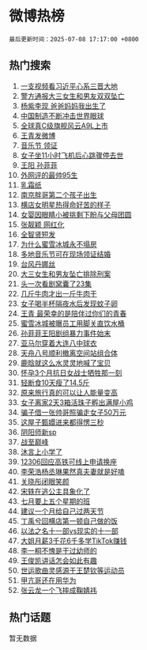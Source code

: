 # 微博热榜

`最后更新时间：2025-07-08 17:17:00 +0800`

## 热门搜索

1. [一支视频看习近平心系三晋大地](https://m.weibo.cn/search?containerid=100103type%3D1%26t%3D10%26q%3D%23%E4%B8%80%E6%94%AF%E8%A7%86%E9%A2%91%E7%9C%8B%E4%B9%A0%E8%BF%91%E5%B9%B3%E5%BF%83%E7%B3%BB%E4%B8%89%E6%99%8B%E5%A4%A7%E5%9C%B0%23&stream_entry_id=51&isnewpage=1&extparam=seat%3D1%26c_type%3D51%26dgr%3D0%26cate%3D10103%26stream_entry_id%3D51%26pos%3D0%26filter_type%3Drealtimehot%26q%3D%2523%25E4%25B8%2580%25E6%2594%25AF%25E8%25A7%2586%25E9%25A2%2591%25E7%259C%258B%25E4%25B9%25A0%25E8%25BF%2591%25E5%25B9%25B3%25E5%25BF%2583%25E7%25B3%25BB%25E4%25B8%2589%25E6%2599%258B%25E5%25A4%25A7%25E5%259C%25B0%2523%26display_time%3D1751966218%26pre_seqid%3D17519662188760358336407)
1. [警方通报大三女生和男友双双坠亡](https://m.weibo.cn/search?containerid=100103type%3D1%26t%3D10%26q%3D%23%E8%AD%A6%E6%96%B9%E9%80%9A%E6%8A%A5%E5%A4%A7%E4%B8%89%E5%A5%B3%E7%94%9F%E5%92%8C%E7%94%B7%E5%8F%8B%E5%8F%8C%E5%8F%8C%E5%9D%A0%E4%BA%A1%23&stream_entry_id=31&isnewpage=1&extparam=seat%3D1%26dgr%3D0%26pos%3D0%26band_rank%3D1%26filter_type%3Drealtimehot%26flag%3D1%26realpos%3D1%26lcate%3D5001%26stream_entry_id%3D31%26cate%3D5001%26c_type%3D31%26q%3D%2523%25E8%25AD%25A6%25E6%2596%25B9%25E9%2580%259A%25E6%258A%25A5%25E5%25A4%25A7%25E4%25B8%2589%25E5%25A5%25B3%25E7%2594%259F%25E5%2592%258C%25E7%2594%25B7%25E5%258F%258B%25E5%258F%258C%25E5%258F%258C%25E5%259D%25A0%25E4%25BA%25A1%2523%26display_time%3D1751966218%26pre_seqid%3D17519662188760358336407)
1. [杨紫李现 爸爸妈妈我出生了](https://m.weibo.cn/search?containerid=100103type%3D1%26t%3D10%26q%3D%E6%9D%A8%E7%B4%AB%E6%9D%8E%E7%8E%B0+%E7%88%B8%E7%88%B8%E5%A6%88%E5%A6%88%E6%88%91%E5%87%BA%E7%94%9F%E4%BA%86&stream_entry_id=31&isnewpage=1&extparam=seat%3D1%26dgr%3D0%26pos%3D1%26band_rank%3D2%26filter_type%3Drealtimehot%26flag%3D1%26realpos%3D2%26lcate%3D5001%26stream_entry_id%3D31%26cate%3D5001%26c_type%3D31%26q%3D%25E6%259D%25A8%25E7%25B4%25AB%25E6%259D%258E%25E7%258E%25B0%2520%25E7%2588%25B8%25E7%2588%25B8%25E5%25A6%2588%25E5%25A6%2588%25E6%2588%2591%25E5%2587%25BA%25E7%2594%259F%25E4%25BA%2586%26display_time%3D1751966218%26pre_seqid%3D17519662188760358336407)
1. [中国制造不断冲击世界眼球](https://m.weibo.cn/search?containerid=100103type%3D1%26t%3D10%26q%3D%23%E4%B8%AD%E5%9B%BD%E5%88%B6%E9%80%A0%E4%B8%8D%E6%96%AD%E5%86%B2%E5%87%BB%E4%B8%96%E7%95%8C%E7%9C%BC%E7%90%83%23&stream_entry_id=31&isnewpage=1&extparam=seat%3D1%26dgr%3D0%26pos%3D2%26band_rank%3D3%26filter_type%3Drealtimehot%26flag%3D0%26realpos%3D3%26lcate%3D5001%26stream_entry_id%3D31%26cate%3D5001%26c_type%3D31%26q%3D%2523%25E4%25B8%25AD%25E5%259B%25BD%25E5%2588%25B6%25E9%2580%25A0%25E4%25B8%258D%25E6%2596%25AD%25E5%2586%25B2%25E5%2587%25BB%25E4%25B8%2596%25E7%2595%258C%25E7%259C%25BC%25E7%2590%2583%2523%26display_time%3D1751966218%26pre_seqid%3D17519662188760358336407)
1. [全球真C级旗舰风云A9L上市](https://m.weibo.cn/search?containerid=100103type%3D1%26t%3D10%26q%3D%23%E5%85%A8%E7%90%83%E7%9C%9FC%E7%BA%A7%E6%97%97%E8%88%B0%E9%A3%8E%E4%BA%91A9L%E4%B8%8A%E5%B8%82%23&stream_entry_id=31&isnewpage=1&extparam=seat%3D1%26dgr%3D0%26adid%3D293078%26pos%3D3%26topic_ad%3D1%26filter_type%3Drealtimehot%26c_type%3D31%26is_ad_pos%3D1%26lcate%3D5001%26q%3D%2523%25E5%2585%25A8%25E7%2590%2583%25E7%259C%259FC%25E7%25BA%25A7%25E6%2597%2597%25E8%2588%25B0%25E9%25A3%258E%25E4%25BA%2591A9L%25E4%25B8%258A%25E5%25B8%2582%2523%26cate%3D5001%26band_rank%3D4%26stream_entry_id%3D31%26display_time%3D1751966218%26pre_seqid%3D17519662188760358336407)
1. [王青发微博](https://m.weibo.cn/search?containerid=100103type%3D1%26t%3D10%26q%3D%E7%8E%8B%E9%9D%92%E5%8F%91%E5%BE%AE%E5%8D%9A&stream_entry_id=31&isnewpage=1&extparam=seat%3D1%26dgr%3D0%26pos%3D4%26band_rank%3D4%26filter_type%3Drealtimehot%26flag%3D1%26realpos%3D4%26lcate%3D5001%26stream_entry_id%3D31%26cate%3D5001%26c_type%3D31%26q%3D%25E7%258E%258B%25E9%259D%2592%25E5%258F%2591%25E5%25BE%25AE%25E5%258D%259A%26display_time%3D1751966218%26pre_seqid%3D17519662188760358336407)
1. [音乐节 领证](https://m.weibo.cn/search?containerid=100103type%3D1%26t%3D10%26q%3D%E9%9F%B3%E4%B9%90%E8%8A%82+%E9%A2%86%E8%AF%81&stream_entry_id=31&isnewpage=1&extparam=seat%3D1%26dgr%3D0%26pos%3D5%26band_rank%3D5%26filter_type%3Drealtimehot%26flag%3D1%26realpos%3D5%26lcate%3D5001%26stream_entry_id%3D31%26cate%3D5001%26c_type%3D31%26q%3D%25E9%259F%25B3%25E4%25B9%2590%25E8%258A%2582%2520%25E9%25A2%2586%25E8%25AF%2581%26display_time%3D1751966218%26pre_seqid%3D17519662188760358336407)
1. [女子坐11小时飞机后心跳骤停去世](https://m.weibo.cn/search?containerid=100103type%3D1%26t%3D10%26q%3D%23%E5%A5%B3%E5%AD%90%E5%9D%9011%E5%B0%8F%E6%97%B6%E9%A3%9E%E6%9C%BA%E5%90%8E%E5%BF%83%E8%B7%B3%E9%AA%A4%E5%81%9C%E5%8E%BB%E4%B8%96%23&stream_entry_id=31&isnewpage=1&extparam=seat%3D1%26dgr%3D0%26pos%3D6%26band_rank%3D6%26filter_type%3Drealtimehot%26flag%3D0%26realpos%3D6%26lcate%3D5001%26stream_entry_id%3D31%26cate%3D5001%26c_type%3D31%26q%3D%2523%25E5%25A5%25B3%25E5%25AD%2590%25E5%259D%259011%25E5%25B0%258F%25E6%2597%25B6%25E9%25A3%259E%25E6%259C%25BA%25E5%2590%258E%25E5%25BF%2583%25E8%25B7%25B3%25E9%25AA%25A4%25E5%2581%259C%25E5%258E%25BB%25E4%25B8%2596%2523%26display_time%3D1751966218%26pre_seqid%3D17519662188760358336407)
1. [王阳 孙菲菲](https://m.weibo.cn/search?containerid=100103type%3D1%26t%3D10%26q%3D%E7%8E%8B%E9%98%B3+%E5%AD%99%E8%8F%B2%E8%8F%B2&stream_entry_id=31&isnewpage=1&extparam=seat%3D1%26dgr%3D0%26pos%3D7%26band_rank%3D7%26filter_type%3Drealtimehot%26flag%3D2%26realpos%3D7%26lcate%3D5001%26stream_entry_id%3D31%26cate%3D5001%26c_type%3D31%26q%3D%25E7%258E%258B%25E9%2598%25B3%2520%25E5%25AD%2599%25E8%258F%25B2%25E8%258F%25B2%26display_time%3D1751966218%26pre_seqid%3D17519662188760358336407)
1. [外网评的最帅95生](https://m.weibo.cn/search?containerid=100103type%3D1%26t%3D10%26q%3D%23%E5%A4%96%E7%BD%91%E8%AF%84%E7%9A%84%E6%9C%80%E5%B8%8595%E7%94%9F%23&stream_entry_id=31&isnewpage=1&extparam=seat%3D1%26dgr%3D0%26pos%3D8%26band_rank%3D8%26filter_type%3Drealtimehot%26flag%3D2%26realpos%3D8%26lcate%3D5001%26stream_entry_id%3D31%26cate%3D5001%26c_type%3D31%26q%3D%2523%25E5%25A4%2596%25E7%25BD%2591%25E8%25AF%2584%25E7%259A%2584%25E6%259C%2580%25E5%25B8%258595%25E7%2594%259F%2523%26display_time%3D1751966218%26pre_seqid%3D17519662188760358336407)
1. [乳霜纸](https://m.weibo.cn/search?containerid=100103type%3D1%26t%3D10%26q%3D%E4%B9%B3%E9%9C%9C%E7%BA%B8&stream_entry_id=31&isnewpage=1&extparam=seat%3D1%26dgr%3D0%26pos%3D9%26band_rank%3D9%26filter_type%3Drealtimehot%26flag%3D0%26realpos%3D9%26lcate%3D5001%26stream_entry_id%3D31%26cate%3D5001%26c_type%3D31%26q%3D%25E4%25B9%25B3%25E9%259C%259C%25E7%25BA%25B8%26display_time%3D1751966218%26pre_seqid%3D17519662188760358336407)
1. [南京胖哥第二个孩子出生](https://m.weibo.cn/search?containerid=100103type%3D1%26t%3D10%26q%3D%23%E5%8D%97%E4%BA%AC%E8%83%96%E5%93%A5%E7%AC%AC%E4%BA%8C%E4%B8%AA%E5%AD%A9%E5%AD%90%E5%87%BA%E7%94%9F%23&stream_entry_id=31&isnewpage=1&extparam=seat%3D1%26dgr%3D0%26pos%3D10%26band_rank%3D10%26filter_type%3Drealtimehot%26flag%3D0%26realpos%3D10%26lcate%3D5001%26stream_entry_id%3D31%26cate%3D5001%26c_type%3D31%26q%3D%2523%25E5%258D%2597%25E4%25BA%25AC%25E8%2583%2596%25E5%2593%25A5%25E7%25AC%25AC%25E4%25BA%258C%25E4%25B8%25AA%25E5%25AD%25A9%25E5%25AD%2590%25E5%2587%25BA%25E7%2594%259F%2523%26display_time%3D1751966218%26pre_seqid%3D17519662188760358336407)
1. [横店女明星热得命好苦的样子](https://m.weibo.cn/search?containerid=100103type%3D1%26t%3D10%26q%3D%23%E6%A8%AA%E5%BA%97%E5%A5%B3%E6%98%8E%E6%98%9F%E7%83%AD%E5%BE%97%E5%91%BD%E5%A5%BD%E8%8B%A6%E7%9A%84%E6%A0%B7%E5%AD%90%23&stream_entry_id=31&isnewpage=1&extparam=seat%3D1%26dgr%3D0%26pos%3D11%26band_rank%3D11%26filter_type%3Drealtimehot%26flag%3D1%26realpos%3D11%26lcate%3D5001%26stream_entry_id%3D31%26cate%3D5001%26c_type%3D31%26q%3D%2523%25E6%25A8%25AA%25E5%25BA%2597%25E5%25A5%25B3%25E6%2598%258E%25E6%2598%259F%25E7%2583%25AD%25E5%25BE%2597%25E5%2591%25BD%25E5%25A5%25BD%25E8%258B%25A6%25E7%259A%2584%25E6%25A0%25B7%25E5%25AD%2590%2523%26display_time%3D1751966218%26pre_seqid%3D17519662188760358336407)
1. [女婴因眼睛小被挑剩下盼与父母团圆](https://m.weibo.cn/search?containerid=100103type%3D1%26t%3D10%26q%3D%23%E5%A5%B3%E5%A9%B4%E5%9B%A0%E7%9C%BC%E7%9D%9B%E5%B0%8F%E8%A2%AB%E6%8C%91%E5%89%A9%E4%B8%8B%E7%9B%BC%E4%B8%8E%E7%88%B6%E6%AF%8D%E5%9B%A2%E5%9C%86%23&stream_entry_id=31&isnewpage=1&extparam=seat%3D1%26dgr%3D0%26pos%3D12%26band_rank%3D12%26filter_type%3Drealtimehot%26flag%3D1%26realpos%3D12%26lcate%3D5001%26stream_entry_id%3D31%26cate%3D5001%26c_type%3D31%26q%3D%2523%25E5%25A5%25B3%25E5%25A9%25B4%25E5%259B%25A0%25E7%259C%25BC%25E7%259D%259B%25E5%25B0%258F%25E8%25A2%25AB%25E6%258C%2591%25E5%2589%25A9%25E4%25B8%258B%25E7%259B%25BC%25E4%25B8%258E%25E7%2588%25B6%25E6%25AF%258D%25E5%259B%25A2%25E5%259C%2586%2523%26display_time%3D1751966218%26pre_seqid%3D17519662188760358336407)
1. [张靓颖 网红化](https://m.weibo.cn/search?containerid=100103type%3D1%26t%3D10%26q%3D%E5%BC%A0%E9%9D%93%E9%A2%96+%E7%BD%91%E7%BA%A2%E5%8C%96&stream_entry_id=31&isnewpage=1&extparam=seat%3D1%26dgr%3D0%26pos%3D13%26band_rank%3D13%26filter_type%3Drealtimehot%26flag%3D2%26realpos%3D13%26lcate%3D5001%26stream_entry_id%3D31%26cate%3D5001%26c_type%3D31%26q%3D%25E5%25BC%25A0%25E9%259D%2593%25E9%25A2%2596%2520%25E7%25BD%2591%25E7%25BA%25A2%25E5%258C%2596%26display_time%3D1751966218%26pre_seqid%3D17519662188760358336407)
1. [全智贤短发](https://m.weibo.cn/search?containerid=100103type%3D1%26t%3D10%26q%3D%23%E5%85%A8%E6%99%BA%E8%B4%A4%E7%9F%AD%E5%8F%91%23&stream_entry_id=31&isnewpage=1&extparam=seat%3D1%26dgr%3D0%26pos%3D14%26band_rank%3D14%26filter_type%3Drealtimehot%26flag%3D2%26realpos%3D14%26lcate%3D5001%26stream_entry_id%3D31%26cate%3D5001%26c_type%3D31%26q%3D%2523%25E5%2585%25A8%25E6%2599%25BA%25E8%25B4%25A4%25E7%259F%25AD%25E5%258F%2591%2523%26display_time%3D1751966218%26pre_seqid%3D17519662188760358336407)
1. [为什么蜜雪冰城永不塌房](https://m.weibo.cn/search?containerid=100103type%3D1%26t%3D10%26q%3D%23%E4%B8%BA%E4%BB%80%E4%B9%88%E8%9C%9C%E9%9B%AA%E5%86%B0%E5%9F%8E%E6%B0%B8%E4%B8%8D%E5%A1%8C%E6%88%BF%23&stream_entry_id=31&isnewpage=1&extparam=seat%3D1%26dgr%3D0%26pos%3D15%26band_rank%3D15%26filter_type%3Drealtimehot%26flag%3D1%26realpos%3D15%26lcate%3D5001%26stream_entry_id%3D31%26cate%3D5001%26c_type%3D31%26q%3D%2523%25E4%25B8%25BA%25E4%25BB%2580%25E4%25B9%2588%25E8%259C%259C%25E9%259B%25AA%25E5%2586%25B0%25E5%259F%258E%25E6%25B0%25B8%25E4%25B8%258D%25E5%25A1%258C%25E6%2588%25BF%2523%26display_time%3D1751966218%26pre_seqid%3D17519662188760358336407)
1. [多地音乐节可在现场领证结婚](https://m.weibo.cn/search?containerid=100103type%3D1%26t%3D10%26q%3D%23%E5%A4%9A%E5%9C%B0%E9%9F%B3%E4%B9%90%E8%8A%82%E5%8F%AF%E5%9C%A8%E7%8E%B0%E5%9C%BA%E9%A2%86%E8%AF%81%E7%BB%93%E5%A9%9A%23&stream_entry_id=31&isnewpage=1&extparam=seat%3D1%26dgr%3D0%26pos%3D16%26band_rank%3D16%26filter_type%3Drealtimehot%26flag%3D0%26realpos%3D16%26lcate%3D5001%26stream_entry_id%3D31%26cate%3D5001%26c_type%3D31%26q%3D%2523%25E5%25A4%259A%25E5%259C%25B0%25E9%259F%25B3%25E4%25B9%2590%25E8%258A%2582%25E5%258F%25AF%25E5%259C%25A8%25E7%258E%25B0%25E5%259C%25BA%25E9%25A2%2586%25E8%25AF%2581%25E7%25BB%2593%25E5%25A9%259A%2523%26display_time%3D1751966218%26pre_seqid%3D17519662188760358336407)
1. [台风丹娜丝](https://m.weibo.cn/search?containerid=100103type%3D1%26t%3D10%26q%3D%E5%8F%B0%E9%A3%8E%E4%B8%B9%E5%A8%9C%E4%B8%9D&stream_entry_id=31&isnewpage=1&extparam=seat%3D1%26dgr%3D0%26pos%3D17%26band_rank%3D17%26filter_type%3Drealtimehot%26flag%3D1%26realpos%3D17%26lcate%3D5001%26stream_entry_id%3D31%26cate%3D5001%26c_type%3D31%26q%3D%25E5%258F%25B0%25E9%25A3%258E%25E4%25B8%25B9%25E5%25A8%259C%25E4%25B8%259D%26display_time%3D1751966218%26pre_seqid%3D17519662188760358336407)
1. [大三女生和男友坠亡排除刑案](https://m.weibo.cn/search?containerid=100103type%3D1%26t%3D10%26q%3D%23%E5%A4%A7%E4%B8%89%E5%A5%B3%E7%94%9F%E5%92%8C%E7%94%B7%E5%8F%8B%E5%9D%A0%E4%BA%A1%E6%8E%92%E9%99%A4%E5%88%91%E6%A1%88%23&stream_entry_id=31&isnewpage=1&extparam=seat%3D1%26dgr%3D0%26pos%3D18%26band_rank%3D18%26filter_type%3Drealtimehot%26flag%3D1%26realpos%3D18%26lcate%3D5001%26stream_entry_id%3D31%26cate%3D5001%26c_type%3D31%26q%3D%2523%25E5%25A4%25A7%25E4%25B8%2589%25E5%25A5%25B3%25E7%2594%259F%25E5%2592%258C%25E7%2594%25B7%25E5%258F%258B%25E5%259D%25A0%25E4%25BA%25A1%25E6%258E%2592%25E9%2599%25A4%25E5%2588%2591%25E6%25A1%2588%2523%26display_time%3D1751966218%26pre_seqid%3D17519662188760358336407)
1. [头一次看剧窝囊了23集](https://m.weibo.cn/search?containerid=100103type%3D1%26t%3D10%26q%3D%E5%A4%B4%E4%B8%80%E6%AC%A1%E7%9C%8B%E5%89%A7%E7%AA%9D%E5%9B%8A%E4%BA%8623%E9%9B%86&stream_entry_id=31&isnewpage=1&extparam=seat%3D1%26dgr%3D0%26pos%3D19%26band_rank%3D19%26filter_type%3Drealtimehot%26flag%3D0%26realpos%3D19%26lcate%3D5001%26stream_entry_id%3D31%26cate%3D5001%26c_type%3D31%26q%3D%25E5%25A4%25B4%25E4%25B8%2580%25E6%25AC%25A1%25E7%259C%258B%25E5%2589%25A7%25E7%25AA%259D%25E5%259B%258A%25E4%25BA%258623%25E9%259B%2586%26display_time%3D1751966218%26pre_seqid%3D17519662188760358336407)
1. [几斤牛肉才出一斤牛肉干](https://m.weibo.cn/search?containerid=100103type%3D1%26t%3D10%26q%3D%23%E5%87%A0%E6%96%A4%E7%89%9B%E8%82%89%E6%89%8D%E5%87%BA%E4%B8%80%E6%96%A4%E7%89%9B%E8%82%89%E5%B9%B2%23&stream_entry_id=31&isnewpage=1&extparam=seat%3D1%26dgr%3D0%26pos%3D20%26band_rank%3D20%26filter_type%3Drealtimehot%26flag%3D1%26realpos%3D20%26lcate%3D5001%26stream_entry_id%3D31%26cate%3D5001%26c_type%3D31%26q%3D%2523%25E5%2587%25A0%25E6%2596%25A4%25E7%2589%259B%25E8%2582%2589%25E6%2589%258D%25E5%2587%25BA%25E4%25B8%2580%25E6%2596%25A4%25E7%2589%259B%25E8%2582%2589%25E5%25B9%25B2%2523%26display_time%3D1751966218%26pre_seqid%3D17519662188760358336407)
1. [女子喝半杯隔夜水后发现蚊子卵](https://m.weibo.cn/search?containerid=100103type%3D1%26t%3D10%26q%3D%23%E5%A5%B3%E5%AD%90%E5%96%9D%E5%8D%8A%E6%9D%AF%E9%9A%94%E5%A4%9C%E6%B0%B4%E5%90%8E%E5%8F%91%E7%8E%B0%E8%9A%8A%E5%AD%90%E5%8D%B5%23&stream_entry_id=31&isnewpage=1&extparam=seat%3D1%26dgr%3D0%26pos%3D21%26band_rank%3D21%26filter_type%3Drealtimehot%26flag%3D1%26realpos%3D21%26lcate%3D5001%26stream_entry_id%3D31%26cate%3D5001%26c_type%3D31%26q%3D%2523%25E5%25A5%25B3%25E5%25AD%2590%25E5%2596%259D%25E5%258D%258A%25E6%259D%25AF%25E9%259A%2594%25E5%25A4%259C%25E6%25B0%25B4%25E5%2590%258E%25E5%258F%2591%25E7%258E%25B0%25E8%259A%258A%25E5%25AD%2590%25E5%258D%25B5%2523%26display_time%3D1751966218%26pre_seqid%3D17519662188760358336407)
1. [王青 最荣幸的是陪伴过你们的青春](https://m.weibo.cn/search?containerid=100103type%3D1%26t%3D10%26q%3D%E7%8E%8B%E9%9D%92+%E6%9C%80%E8%8D%A3%E5%B9%B8%E7%9A%84%E6%98%AF%E9%99%AA%E4%BC%B4%E8%BF%87%E4%BD%A0%E4%BB%AC%E7%9A%84%E9%9D%92%E6%98%A5&stream_entry_id=31&isnewpage=1&extparam=seat%3D1%26dgr%3D0%26pos%3D22%26band_rank%3D22%26filter_type%3Drealtimehot%26flag%3D1%26realpos%3D22%26lcate%3D5001%26stream_entry_id%3D31%26cate%3D5001%26c_type%3D31%26q%3D%25E7%258E%258B%25E9%259D%2592%2520%25E6%259C%2580%25E8%258D%25A3%25E5%25B9%25B8%25E7%259A%2584%25E6%2598%25AF%25E9%2599%25AA%25E4%25BC%25B4%25E8%25BF%2587%25E4%25BD%25A0%25E4%25BB%25AC%25E7%259A%2584%25E9%259D%2592%25E6%2598%25A5%26display_time%3D1751966218%26pre_seqid%3D17519662188760358336407)
1. [蜜雪冰城被曝员工用脚关直饮水桶](https://m.weibo.cn/search?containerid=100103type%3D1%26t%3D10%26q%3D%23%E8%9C%9C%E9%9B%AA%E5%86%B0%E5%9F%8E%E8%A2%AB%E6%9B%9D%E5%91%98%E5%B7%A5%E7%94%A8%E8%84%9A%E5%85%B3%E7%9B%B4%E9%A5%AE%E6%B0%B4%E6%A1%B6%23&stream_entry_id=31&isnewpage=1&extparam=seat%3D1%26dgr%3D0%26pos%3D23%26band_rank%3D23%26filter_type%3Drealtimehot%26flag%3D2%26realpos%3D23%26lcate%3D5001%26stream_entry_id%3D31%26cate%3D5001%26c_type%3D31%26q%3D%2523%25E8%259C%259C%25E9%259B%25AA%25E5%2586%25B0%25E5%259F%258E%25E8%25A2%25AB%25E6%259B%259D%25E5%2591%2598%25E5%25B7%25A5%25E7%2594%25A8%25E8%2584%259A%25E5%2585%25B3%25E7%259B%25B4%25E9%25A5%25AE%25E6%25B0%25B4%25E6%25A1%25B6%2523%26display_time%3D1751966218%26pre_seqid%3D17519662188760358336407)
1. [孙菲菲王阳剧组暴力事件始末](https://m.weibo.cn/search?containerid=100103type%3D1%26t%3D10%26q%3D%23%E5%AD%99%E8%8F%B2%E8%8F%B2%E7%8E%8B%E9%98%B3%E5%89%A7%E7%BB%84%E6%9A%B4%E5%8A%9B%E4%BA%8B%E4%BB%B6%E5%A7%8B%E6%9C%AB%23&stream_entry_id=31&isnewpage=1&extparam=seat%3D1%26dgr%3D0%26pos%3D24%26band_rank%3D24%26filter_type%3Drealtimehot%26flag%3D1%26realpos%3D24%26lcate%3D5001%26stream_entry_id%3D31%26cate%3D5001%26c_type%3D31%26q%3D%2523%25E5%25AD%2599%25E8%258F%25B2%25E8%258F%25B2%25E7%258E%258B%25E9%2598%25B3%25E5%2589%25A7%25E7%25BB%2584%25E6%259A%25B4%25E5%258A%259B%25E4%25BA%258B%25E4%25BB%25B6%25E5%25A7%258B%25E6%259C%25AB%2523%26display_time%3D1751966218%26pre_seqid%3D17519662188760358336407)
1. [亚马尔穿着大连八中球衣](https://m.weibo.cn/search?containerid=100103type%3D1%26t%3D10%26q%3D%23%E4%BA%9A%E9%A9%AC%E5%B0%94%E7%A9%BF%E7%9D%80%E5%A4%A7%E8%BF%9E%E5%85%AB%E4%B8%AD%E7%90%83%E8%A1%A3%23&stream_entry_id=31&isnewpage=1&extparam=seat%3D1%26dgr%3D0%26pos%3D25%26band_rank%3D25%26filter_type%3Drealtimehot%26flag%3D1%26realpos%3D25%26lcate%3D5001%26stream_entry_id%3D31%26cate%3D5001%26c_type%3D31%26q%3D%2523%25E4%25BA%259A%25E9%25A9%25AC%25E5%25B0%2594%25E7%25A9%25BF%25E7%259D%2580%25E5%25A4%25A7%25E8%25BF%259E%25E5%2585%25AB%25E4%25B8%25AD%25E7%2590%2583%25E8%25A1%25A3%2523%26display_time%3D1751966218%26pre_seqid%3D17519662188760358336407)
1. [天舟八号顺利撤离空间站组合体](https://m.weibo.cn/search?containerid=100103type%3D1%26t%3D10%26q%3D%23%E5%A4%A9%E8%88%9F%E5%85%AB%E5%8F%B7%E9%A1%BA%E5%88%A9%E6%92%A4%E7%A6%BB%E7%A9%BA%E9%97%B4%E7%AB%99%E7%BB%84%E5%90%88%E4%BD%93%23&stream_entry_id=31&isnewpage=1&extparam=seat%3D1%26dgr%3D0%26pos%3D26%26band_rank%3D26%26filter_type%3Drealtimehot%26flag%3D1%26realpos%3D26%26lcate%3D5001%26stream_entry_id%3D31%26cate%3D5001%26c_type%3D31%26q%3D%2523%25E5%25A4%25A9%25E8%2588%259F%25E5%2585%25AB%25E5%258F%25B7%25E9%25A1%25BA%25E5%2588%25A9%25E6%2592%25A4%25E7%25A6%25BB%25E7%25A9%25BA%25E9%2597%25B4%25E7%25AB%2599%25E7%25BB%2584%25E5%2590%2588%25E4%25BD%2593%2523%26display_time%3D1751966218%26pre_seqid%3D17519662188760358336407)
1. [鹿晗就这么水灵灵地喊了宝贝](https://m.weibo.cn/search?containerid=100103type%3D1%26t%3D10%26q%3D%E9%B9%BF%E6%99%97%E5%B0%B1%E8%BF%99%E4%B9%88%E6%B0%B4%E7%81%B5%E7%81%B5%E5%9C%B0%E5%96%8A%E4%BA%86%E5%AE%9D%E8%B4%9D&stream_entry_id=31&isnewpage=1&extparam=seat%3D1%26dgr%3D0%26pos%3D27%26band_rank%3D27%26filter_type%3Drealtimehot%26flag%3D0%26realpos%3D27%26lcate%3D5001%26stream_entry_id%3D31%26cate%3D5001%26c_type%3D31%26q%3D%25E9%25B9%25BF%25E6%2599%2597%25E5%25B0%25B1%25E8%25BF%2599%25E4%25B9%2588%25E6%25B0%25B4%25E7%2581%25B5%25E7%2581%25B5%25E5%259C%25B0%25E5%2596%258A%25E4%25BA%2586%25E5%25AE%259D%25E8%25B4%259D%26display_time%3D1751966218%26pre_seqid%3D17519662188760358336407)
1. [怀孕3个月抗日女战士牺牲那一刻](https://m.weibo.cn/search?containerid=100103type%3D1%26t%3D10%26q%3D%23%E6%80%80%E5%AD%953%E4%B8%AA%E6%9C%88%E6%8A%97%E6%97%A5%E5%A5%B3%E6%88%98%E5%A3%AB%E7%89%BA%E7%89%B2%E9%82%A3%E4%B8%80%E5%88%BB%23&stream_entry_id=31&isnewpage=1&extparam=seat%3D1%26dgr%3D0%26pos%3D28%26band_rank%3D28%26filter_type%3Drealtimehot%26flag%3D1%26realpos%3D28%26lcate%3D5001%26stream_entry_id%3D31%26cate%3D5001%26c_type%3D31%26q%3D%2523%25E6%2580%2580%25E5%25AD%25953%25E4%25B8%25AA%25E6%259C%2588%25E6%258A%2597%25E6%2597%25A5%25E5%25A5%25B3%25E6%2588%2598%25E5%25A3%25AB%25E7%2589%25BA%25E7%2589%25B2%25E9%2582%25A3%25E4%25B8%2580%25E5%2588%25BB%2523%26display_time%3D1751966218%26pre_seqid%3D17519662188760358336407)
1. [轻断食10天瘦了14.5斤](https://m.weibo.cn/search?containerid=100103type%3D1%26t%3D10%26q%3D%E8%BD%BB%E6%96%AD%E9%A3%9F10%E5%A4%A9%E7%98%A6%E4%BA%8614.5%E6%96%A4&stream_entry_id=31&isnewpage=1&extparam=seat%3D1%26dgr%3D0%26pos%3D29%26band_rank%3D29%26filter_type%3Drealtimehot%26flag%3D0%26realpos%3D29%26lcate%3D5001%26stream_entry_id%3D31%26cate%3D5001%26c_type%3D31%26q%3D%25E8%25BD%25BB%25E6%2596%25AD%25E9%25A3%259F10%25E5%25A4%25A9%25E7%2598%25A6%25E4%25BA%258614.5%25E6%2596%25A4%26display_time%3D1751966218%26pre_seqid%3D17519662188760358336407)
1. [原来旅行真的可以让人能量变高](https://m.weibo.cn/search?containerid=100103type%3D1%26t%3D10%26q%3D%E5%8E%9F%E6%9D%A5%E6%97%85%E8%A1%8C%E7%9C%9F%E7%9A%84%E5%8F%AF%E4%BB%A5%E8%AE%A9%E4%BA%BA%E8%83%BD%E9%87%8F%E5%8F%98%E9%AB%98&stream_entry_id=31&isnewpage=1&extparam=seat%3D1%26dgr%3D0%26pos%3D30%26band_rank%3D30%26filter_type%3Drealtimehot%26flag%3D1%26realpos%3D30%26lcate%3D5001%26stream_entry_id%3D31%26cate%3D5001%26c_type%3D31%26q%3D%25E5%258E%259F%25E6%259D%25A5%25E6%2597%2585%25E8%25A1%258C%25E7%259C%259F%25E7%259A%2584%25E5%258F%25AF%25E4%25BB%25A5%25E8%25AE%25A9%25E4%25BA%25BA%25E8%2583%25BD%25E9%2587%258F%25E5%258F%2598%25E9%25AB%2598%26display_time%3D1751966218%26pre_seqid%3D17519662188760358336407)
1. [女子离家2天3箱活珠子孵出满屋小鸡](https://m.weibo.cn/search?containerid=100103type%3D1%26t%3D10%26q%3D%23%E5%A5%B3%E5%AD%90%E7%A6%BB%E5%AE%B62%E5%A4%A93%E7%AE%B1%E6%B4%BB%E7%8F%A0%E5%AD%90%E5%AD%B5%E5%87%BA%E6%BB%A1%E5%B1%8B%E5%B0%8F%E9%B8%A1%23&stream_entry_id=31&isnewpage=1&extparam=seat%3D1%26dgr%3D0%26pos%3D31%26band_rank%3D31%26filter_type%3Drealtimehot%26flag%3D0%26realpos%3D31%26lcate%3D5001%26stream_entry_id%3D31%26cate%3D5001%26c_type%3D31%26q%3D%2523%25E5%25A5%25B3%25E5%25AD%2590%25E7%25A6%25BB%25E5%25AE%25B62%25E5%25A4%25A93%25E7%25AE%25B1%25E6%25B4%25BB%25E7%258F%25A0%25E5%25AD%2590%25E5%25AD%25B5%25E5%2587%25BA%25E6%25BB%25A1%25E5%25B1%258B%25E5%25B0%258F%25E9%25B8%25A1%2523%26display_time%3D1751966218%26pre_seqid%3D17519662188760358336407)
1. [骗子借一张帅哥照骗走女子50万元](https://m.weibo.cn/search?containerid=100103type%3D1%26t%3D10%26q%3D%23%E9%AA%97%E5%AD%90%E5%80%9F%E4%B8%80%E5%BC%A0%E5%B8%85%E5%93%A5%E7%85%A7%E9%AA%97%E8%B5%B0%E5%A5%B3%E5%AD%9050%E4%B8%87%E5%85%83%23&stream_entry_id=31&isnewpage=1&extparam=seat%3D1%26dgr%3D0%26pos%3D32%26band_rank%3D32%26filter_type%3Drealtimehot%26flag%3D0%26realpos%3D32%26lcate%3D5001%26stream_entry_id%3D31%26cate%3D5001%26c_type%3D31%26q%3D%2523%25E9%25AA%2597%25E5%25AD%2590%25E5%2580%259F%25E4%25B8%2580%25E5%25BC%25A0%25E5%25B8%2585%25E5%2593%25A5%25E7%2585%25A7%25E9%25AA%2597%25E8%25B5%25B0%25E5%25A5%25B3%25E5%25AD%259050%25E4%25B8%2587%25E5%2585%2583%2523%26display_time%3D1751966218%26pre_seqid%3D17519662188760358336407)
1. [这屋子甄嬛进来都得愣三秒](https://m.weibo.cn/search?containerid=100103type%3D1%26t%3D10%26q%3D%E8%BF%99%E5%B1%8B%E5%AD%90%E7%94%84%E5%AC%9B%E8%BF%9B%E6%9D%A5%E9%83%BD%E5%BE%97%E6%84%A3%E4%B8%89%E7%A7%92&stream_entry_id=31&isnewpage=1&extparam=seat%3D1%26dgr%3D0%26pos%3D33%26band_rank%3D33%26filter_type%3Drealtimehot%26flag%3D1%26realpos%3D33%26lcate%3D5001%26stream_entry_id%3D31%26cate%3D5001%26c_type%3D31%26q%3D%25E8%25BF%2599%25E5%25B1%258B%25E5%25AD%2590%25E7%2594%2584%25E5%25AC%259B%25E8%25BF%259B%25E6%259D%25A5%25E9%2583%25BD%25E5%25BE%2597%25E6%2584%25A3%25E4%25B8%2589%25E7%25A7%2592%26display_time%3D1751966218%26pre_seqid%3D17519662188760358336407)
1. [阴阳师新sp](https://m.weibo.cn/search?containerid=100103type%3D1%26t%3D10%26q%3D%E9%98%B4%E9%98%B3%E5%B8%88%E6%96%B0sp&stream_entry_id=31&isnewpage=1&extparam=seat%3D1%26dgr%3D0%26pos%3D34%26band_rank%3D34%26filter_type%3Drealtimehot%26flag%3D1%26realpos%3D34%26lcate%3D5001%26stream_entry_id%3D31%26cate%3D5001%26c_type%3D31%26q%3D%25E9%2598%25B4%25E9%2598%25B3%25E5%25B8%2588%25E6%2596%25B0sp%26display_time%3D1751966218%26pre_seqid%3D17519662188760358336407)
1. [战至巅峰](https://m.weibo.cn/search?containerid=100103type%3D1%26t%3D10%26q%3D%E6%88%98%E8%87%B3%E5%B7%85%E5%B3%B0&stream_entry_id=31&isnewpage=1&extparam=seat%3D1%26dgr%3D0%26pos%3D35%26band_rank%3D35%26filter_type%3Drealtimehot%26flag%3D1%26realpos%3D35%26lcate%3D5001%26stream_entry_id%3D31%26cate%3D5001%26c_type%3D31%26q%3D%25E6%2588%2598%25E8%2587%25B3%25E5%25B7%2585%25E5%25B3%25B0%26display_time%3D1751966218%26pre_seqid%3D17519662188760358336407)
1. [沐言上小学了](https://m.weibo.cn/search?containerid=100103type%3D1%26t%3D10%26q%3D%E6%B2%90%E8%A8%80%E4%B8%8A%E5%B0%8F%E5%AD%A6%E4%BA%86&stream_entry_id=31&isnewpage=1&extparam=seat%3D1%26dgr%3D0%26pos%3D36%26band_rank%3D36%26filter_type%3Drealtimehot%26flag%3D1%26realpos%3D36%26lcate%3D5001%26stream_entry_id%3D31%26cate%3D5001%26c_type%3D31%26q%3D%25E6%25B2%2590%25E8%25A8%2580%25E4%25B8%258A%25E5%25B0%258F%25E5%25AD%25A6%25E4%25BA%2586%26display_time%3D1751966218%26pre_seqid%3D17519662188760358336407)
1. [12306回应高铁可线上申请换座](https://m.weibo.cn/search?containerid=100103type%3D1%26t%3D10%26q%3D%2312306%E5%9B%9E%E5%BA%94%E9%AB%98%E9%93%81%E5%8F%AF%E7%BA%BF%E4%B8%8A%E7%94%B3%E8%AF%B7%E6%8D%A2%E5%BA%A7%23&stream_entry_id=31&isnewpage=1&extparam=seat%3D1%26dgr%3D0%26pos%3D37%26band_rank%3D37%26filter_type%3Drealtimehot%26flag%3D1%26realpos%3D37%26lcate%3D5001%26stream_entry_id%3D31%26cate%3D5001%26c_type%3D31%26q%3D%252312306%25E5%259B%259E%25E5%25BA%2594%25E9%25AB%2598%25E9%2593%2581%25E5%258F%25AF%25E7%25BA%25BF%25E4%25B8%258A%25E7%2594%25B3%25E8%25AF%25B7%25E6%258D%25A2%25E5%25BA%25A7%2523%26display_time%3D1751966218%26pre_seqid%3D17519662188760358336407)
1. [李荣浩杨丞琳果然真夫妻就是好嗑](https://m.weibo.cn/search?containerid=100103type%3D1%26t%3D10%26q%3D%E6%9D%8E%E8%8D%A3%E6%B5%A9%E6%9D%A8%E4%B8%9E%E7%90%B3%E6%9E%9C%E7%84%B6%E7%9C%9F%E5%A4%AB%E5%A6%BB%E5%B0%B1%E6%98%AF%E5%A5%BD%E5%97%91&stream_entry_id=31&isnewpage=1&extparam=seat%3D1%26dgr%3D0%26pos%3D38%26band_rank%3D38%26filter_type%3Drealtimehot%26flag%3D1%26realpos%3D38%26lcate%3D5001%26stream_entry_id%3D31%26cate%3D5001%26c_type%3D31%26q%3D%25E6%259D%258E%25E8%258D%25A3%25E6%25B5%25A9%25E6%259D%25A8%25E4%25B8%259E%25E7%2590%25B3%25E6%259E%259C%25E7%2584%25B6%25E7%259C%259F%25E5%25A4%25AB%25E5%25A6%25BB%25E5%25B0%25B1%25E6%2598%25AF%25E5%25A5%25BD%25E5%2597%2591%26display_time%3D1751966218%26pre_seqid%3D17519662188760358336407)
1. [关晓彤闭眼笑颜](https://m.weibo.cn/search?containerid=100103type%3D1%26t%3D10%26q%3D%23%E5%85%B3%E6%99%93%E5%BD%A4%E9%97%AD%E7%9C%BC%E7%AC%91%E9%A2%9C%23&stream_entry_id=31&isnewpage=1&extparam=seat%3D1%26dgr%3D0%26pos%3D39%26band_rank%3D39%26filter_type%3Drealtimehot%26flag%3D1%26realpos%3D39%26lcate%3D5001%26stream_entry_id%3D31%26cate%3D5001%26c_type%3D31%26q%3D%2523%25E5%2585%25B3%25E6%2599%2593%25E5%25BD%25A4%25E9%2597%25AD%25E7%259C%25BC%25E7%25AC%2591%25E9%25A2%259C%2523%26display_time%3D1751966218%26pre_seqid%3D17519662188760358336407)
1. [宋轶在逃公主具象化了](https://m.weibo.cn/search?containerid=100103type%3D1%26t%3D10%26q%3D%E5%AE%8B%E8%BD%B6%E5%9C%A8%E9%80%83%E5%85%AC%E4%B8%BB%E5%85%B7%E8%B1%A1%E5%8C%96%E4%BA%86&stream_entry_id=31&isnewpage=1&extparam=seat%3D1%26dgr%3D0%26pos%3D40%26band_rank%3D40%26filter_type%3Drealtimehot%26flag%3D1%26realpos%3D40%26lcate%3D5001%26stream_entry_id%3D31%26cate%3D5001%26c_type%3D31%26q%3D%25E5%25AE%258B%25E8%25BD%25B6%25E5%259C%25A8%25E9%2580%2583%25E5%2585%25AC%25E4%25B8%25BB%25E5%2585%25B7%25E8%25B1%25A1%25E5%258C%2596%25E4%25BA%2586%26display_time%3D1751966218%26pre_seqid%3D17519662188760358336407)
1. [七月要上五个星期的班](https://m.weibo.cn/search?containerid=100103type%3D1%26t%3D10%26q%3D%E4%B8%83%E6%9C%88%E8%A6%81%E4%B8%8A%E4%BA%94%E4%B8%AA%E6%98%9F%E6%9C%9F%E7%9A%84%E7%8F%AD&stream_entry_id=31&isnewpage=1&extparam=seat%3D1%26dgr%3D0%26pos%3D41%26band_rank%3D41%26filter_type%3Drealtimehot%26flag%3D1%26realpos%3D41%26lcate%3D5001%26stream_entry_id%3D31%26cate%3D5001%26c_type%3D31%26q%3D%25E4%25B8%2583%25E6%259C%2588%25E8%25A6%2581%25E4%25B8%258A%25E4%25BA%2594%25E4%25B8%25AA%25E6%2598%259F%25E6%259C%259F%25E7%259A%2584%25E7%258F%25AD%26display_time%3D1751966218%26pre_seqid%3D17519662188760358336407)
1. [建议一个月给自己过两天节](https://m.weibo.cn/search?containerid=100103type%3D1%26t%3D10%26q%3D%E5%BB%BA%E8%AE%AE%E4%B8%80%E4%B8%AA%E6%9C%88%E7%BB%99%E8%87%AA%E5%B7%B1%E8%BF%87%E4%B8%A4%E5%A4%A9%E8%8A%82&stream_entry_id=31&isnewpage=1&extparam=seat%3D1%26dgr%3D0%26pos%3D42%26band_rank%3D42%26filter_type%3Drealtimehot%26flag%3D1%26realpos%3D42%26lcate%3D5001%26stream_entry_id%3D31%26cate%3D5001%26c_type%3D31%26q%3D%25E5%25BB%25BA%25E8%25AE%25AE%25E4%25B8%2580%25E4%25B8%25AA%25E6%259C%2588%25E7%25BB%2599%25E8%2587%25AA%25E5%25B7%25B1%25E8%25BF%2587%25E4%25B8%25A4%25E5%25A4%25A9%25E8%258A%2582%26display_time%3D1751966218%26pre_seqid%3D17519662188760358336407)
1. [丁禹兮回横店第一顿自己做的饭](https://m.weibo.cn/search?containerid=100103type%3D1%26t%3D10%26q%3D%E4%B8%81%E7%A6%B9%E5%85%AE%E5%9B%9E%E6%A8%AA%E5%BA%97%E7%AC%AC%E4%B8%80%E9%A1%BF%E8%87%AA%E5%B7%B1%E5%81%9A%E7%9A%84%E9%A5%AD&stream_entry_id=31&isnewpage=1&extparam=seat%3D1%26dgr%3D0%26pos%3D43%26band_rank%3D43%26filter_type%3Drealtimehot%26flag%3D1%26realpos%3D43%26lcate%3D5001%26stream_entry_id%3D31%26cate%3D5001%26c_type%3D31%26q%3D%25E4%25B8%2581%25E7%25A6%25B9%25E5%2585%25AE%25E5%259B%259E%25E6%25A8%25AA%25E5%25BA%2597%25E7%25AC%25AC%25E4%25B8%2580%25E9%25A1%25BF%25E8%2587%25AA%25E5%25B7%25B1%25E5%2581%259A%25E7%259A%2584%25E9%25A5%25AD%26display_time%3D1751966218%26pre_seqid%3D17519662188760358336407)
1. [以法之名十一部vs现实的十一部](https://m.weibo.cn/search?containerid=100103type%3D1%26t%3D10%26q%3D%E4%BB%A5%E6%B3%95%E4%B9%8B%E5%90%8D%E5%8D%81%E4%B8%80%E9%83%A8vs%E7%8E%B0%E5%AE%9E%E7%9A%84%E5%8D%81%E4%B8%80%E9%83%A8&stream_entry_id=31&isnewpage=1&extparam=seat%3D1%26dgr%3D0%26pos%3D44%26band_rank%3D44%26filter_type%3Drealtimehot%26flag%3D1%26realpos%3D44%26lcate%3D5001%26stream_entry_id%3D31%26cate%3D5001%26c_type%3D31%26q%3D%25E4%25BB%25A5%25E6%25B3%2595%25E4%25B9%258B%25E5%2590%258D%25E5%258D%2581%25E4%25B8%2580%25E9%2583%25A8vs%25E7%258E%25B0%25E5%25AE%259E%25E7%259A%2584%25E5%258D%2581%25E4%25B8%2580%25E9%2583%25A8%26display_time%3D1751966218%26pre_seqid%3D17519662188760358336407)
1. [大姐月薪3千花6千多学TikTok赚钱](https://m.weibo.cn/search?containerid=100103type%3D1%26t%3D10%26q%3D%23%E5%A4%A7%E5%A7%90%E6%9C%88%E8%96%AA3%E5%8D%83%E8%8A%B16%E5%8D%83%E5%A4%9A%E5%AD%A6TikTok%E8%B5%9A%E9%92%B1%23&stream_entry_id=31&isnewpage=1&extparam=seat%3D1%26dgr%3D0%26pos%3D45%26band_rank%3D45%26filter_type%3Drealtimehot%26flag%3D0%26realpos%3D45%26lcate%3D5001%26stream_entry_id%3D31%26cate%3D5001%26c_type%3D31%26q%3D%2523%25E5%25A4%25A7%25E5%25A7%2590%25E6%259C%2588%25E8%2596%25AA3%25E5%258D%2583%25E8%258A%25B16%25E5%258D%2583%25E5%25A4%259A%25E5%25AD%25A6TikTok%25E8%25B5%259A%25E9%2592%25B1%2523%26display_time%3D1751966218%26pre_seqid%3D17519662188760358336407)
1. [李一桐不愧是干过幼师的](https://m.weibo.cn/search?containerid=100103type%3D1%26t%3D10%26q%3D%E6%9D%8E%E4%B8%80%E6%A1%90%E4%B8%8D%E6%84%A7%E6%98%AF%E5%B9%B2%E8%BF%87%E5%B9%BC%E5%B8%88%E7%9A%84&stream_entry_id=31&isnewpage=1&extparam=seat%3D1%26dgr%3D0%26pos%3D46%26band_rank%3D46%26filter_type%3Drealtimehot%26flag%3D0%26realpos%3D46%26lcate%3D5001%26stream_entry_id%3D31%26cate%3D5001%26c_type%3D31%26q%3D%25E6%259D%258E%25E4%25B8%2580%25E6%25A1%2590%25E4%25B8%258D%25E6%2584%25A7%25E6%2598%25AF%25E5%25B9%25B2%25E8%25BF%2587%25E5%25B9%25BC%25E5%25B8%2588%25E7%259A%2584%26display_time%3D1751966218%26pre_seqid%3D17519662188760358336407)
1. [王俊凯讲话怎会如此有趣](https://m.weibo.cn/search?containerid=100103type%3D1%26t%3D10%26q%3D%E7%8E%8B%E4%BF%8A%E5%87%AF%E8%AE%B2%E8%AF%9D%E6%80%8E%E4%BC%9A%E5%A6%82%E6%AD%A4%E6%9C%89%E8%B6%A3&stream_entry_id=31&isnewpage=1&extparam=seat%3D1%26dgr%3D0%26pos%3D47%26band_rank%3D47%26filter_type%3Drealtimehot%26flag%3D1%26realpos%3D47%26lcate%3D5001%26stream_entry_id%3D31%26cate%3D5001%26c_type%3D31%26q%3D%25E7%258E%258B%25E4%25BF%258A%25E5%2587%25AF%25E8%25AE%25B2%25E8%25AF%259D%25E6%2580%258E%25E4%25BC%259A%25E5%25A6%2582%25E6%25AD%25A4%25E6%259C%2589%25E8%25B6%25A3%26display_time%3D1751966218%26pre_seqid%3D17519662188760358336407)
1. [世运歌曲灵感源于王楚钦等运动员](https://m.weibo.cn/search?containerid=100103type%3D1%26t%3D10%26q%3D%23%E4%B8%96%E8%BF%90%E6%AD%8C%E6%9B%B2%E7%81%B5%E6%84%9F%E6%BA%90%E4%BA%8E%E7%8E%8B%E6%A5%9A%E9%92%A6%E7%AD%89%E8%BF%90%E5%8A%A8%E5%91%98%23&stream_entry_id=31&isnewpage=1&extparam=seat%3D1%26dgr%3D0%26pos%3D48%26band_rank%3D48%26filter_type%3Drealtimehot%26flag%3D1%26realpos%3D48%26lcate%3D5001%26stream_entry_id%3D31%26cate%3D5001%26c_type%3D31%26q%3D%2523%25E4%25B8%2596%25E8%25BF%2590%25E6%25AD%258C%25E6%259B%25B2%25E7%2581%25B5%25E6%2584%259F%25E6%25BA%2590%25E4%25BA%258E%25E7%258E%258B%25E6%25A5%259A%25E9%2592%25A6%25E7%25AD%2589%25E8%25BF%2590%25E5%258A%25A8%25E5%2591%2598%2523%26display_time%3D1751966218%26pre_seqid%3D17519662188760358336407)
1. [甲亢哥还在用华为](https://m.weibo.cn/search?containerid=100103type%3D1%26t%3D10%26q%3D%E7%94%B2%E4%BA%A2%E5%93%A5%E8%BF%98%E5%9C%A8%E7%94%A8%E5%8D%8E%E4%B8%BA&stream_entry_id=31&isnewpage=1&extparam=seat%3D1%26dgr%3D0%26pos%3D49%26band_rank%3D49%26filter_type%3Drealtimehot%26flag%3D0%26realpos%3D49%26lcate%3D5001%26stream_entry_id%3D31%26cate%3D5001%26c_type%3D31%26q%3D%25E7%2594%25B2%25E4%25BA%25A2%25E5%2593%25A5%25E8%25BF%2598%25E5%259C%25A8%25E7%2594%25A8%25E5%258D%258E%25E4%25B8%25BA%26display_time%3D1751966218%26pre_seqid%3D17519662188760358336407)
1. [张云龙一个飞摔成鞠婧祎](https://m.weibo.cn/search?containerid=100103type%3D1%26t%3D10%26q%3D%E5%BC%A0%E4%BA%91%E9%BE%99%E4%B8%80%E4%B8%AA%E9%A3%9E%E6%91%94%E6%88%90%E9%9E%A0%E5%A9%A7%E7%A5%8E&stream_entry_id=31&isnewpage=1&extparam=seat%3D1%26dgr%3D0%26pos%3D50%26band_rank%3D50%26filter_type%3Drealtimehot%26flag%3D1%26realpos%3D50%26lcate%3D5001%26stream_entry_id%3D31%26cate%3D5001%26c_type%3D31%26q%3D%25E5%25BC%25A0%25E4%25BA%2591%25E9%25BE%2599%25E4%25B8%2580%25E4%25B8%25AA%25E9%25A3%259E%25E6%2591%2594%25E6%2588%2590%25E9%259E%25A0%25E5%25A9%25A7%25E7%25A5%258E%26display_time%3D1751966218%26pre_seqid%3D17519662188760358336407)

## 热门话题

暂无数据
